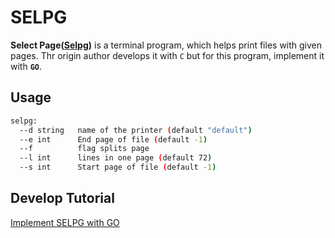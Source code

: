 # SELPG

**Select Page([Selpg](https://www.ibm.com/developerworks/cn/linux/shell/clutil/index.html))** is a terminal program, which helps print files with given pages. Thr origin author develops it with `C` but for this program, implement it with **`GO`**.

## Usage

```bash
selpg:
  --d string   name of the printer (default "default")
  --e int      End page of file (default -1)
  --f          flag splits page
  --l int      lines in one page (default 72)
  --s int      Start page of file (default -1)
```

## Develop Tutorial

[Implement SELPG with GO](https://xwy27.github.io/Service-Computing/Selpg-WithGO/)
